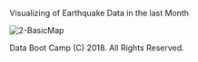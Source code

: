 Visualizing of Earthquake Data in the last Month

![2-BasicMap](Images/Earthquake.png)

Data Boot Camp (C) 2018. All Rights Reserved.
